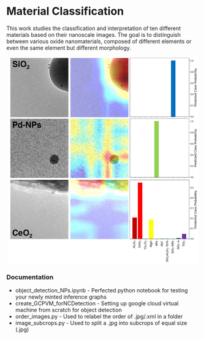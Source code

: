 # Material Classification

This work studies the classification and interpretation of ten different materials based on their nanoscale images. The goal is to distinguish between various oxide nanomaterials, composed of different elements or even the same element but different morphology.

<p align="center">
  <img width="500" height="540" src="ClassActivationMap.jpg">
</p>

### Documentation

* object_detection_NPs.ipynb - Perfected python notebook for testing your newly minted inference graphs
* create_GCPVM_forNCDetection - Setting up google cloud virtual machine from scratch for object detection
* order_images.py - Used to relabel the order of .jpg/.xml in a folder
* image_subcrops.py - Used to split a .jpg into subcrops of equal size (.jpg)

